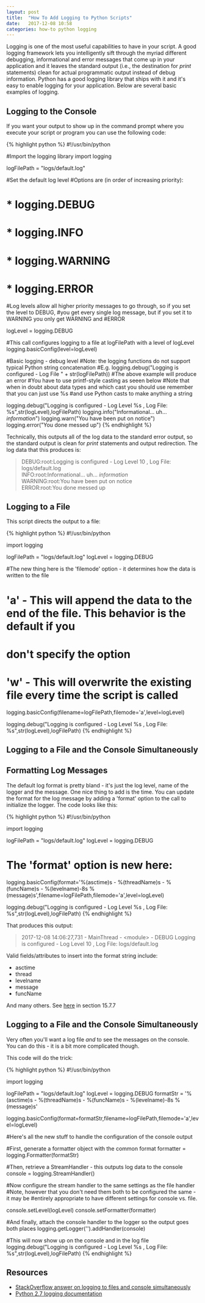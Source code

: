 ```yaml
---
layout: post
title:  "How To Add Logging to Python Scripts"
date:   2017-12-08 10:58
categories: how-to python logging
---
```


Logging is one of the most useful capabilities to have in your script. A good logging framework lets you intelligently sift through the myriad different debugging, informational and error messages that come up in your application and it leaves the standard output (i.e., the destination for *print* statements) clean for actual programmatic output instead of debug information. Python has a good logging library that ships with it and it's easy to enable logging for your application. Below are several basic examples of logging.

## Logging to the Console ##

If you want your output to show up in the command prompt where you execute your script or program you can use the following code:

{% highlight python %}
#!/usr/bin/python

#Import the logging library
import logging

logFilePath = "logs/default.log"

#Set the default log level
#Options are (in order of increasing priority):
# * logging.DEBUG
# * logging.INFO
# * logging.WARNING
# * logging.ERROR
#Log levels allow all higher priority messages to go through, so if you set the level to DEBUG,
#you get every single log message, but if you set it to WARNING you only get WARNING and 
#ERROR

logLevel = logging.DEBUG 

#This call configures logging to a file at logFilePath with a level of logLevel
logging.basicConfig(level=logLevel)

#Basic logging - debug level
#Note: the logging functions do not support typical Python string concatenation
#E.g. logging.debug("Logging is configured - Log File " + str(logFilePath)) 
#The above example will produce an error
#You have to use printf-style casting as seeen below
#Note that when in doubt about data types and which cast you should use remember that you can just use %s 
#and use Python casts to make anything a string

logging.debug("Logging is configured - Log Level %s , Log File: %s",str(logLevel),logFilePath) 
logging.info("Informational... uh... *information*")
logging.warn("You have been put on notice")
logging.error("You done messed up")
{% endhighlight %}

Technically, this outputs all of the log data to the standard error output, so the standard output is clean for *print* statements and output redirection.
The log data that this produces is:

> DEBUG:root:Logging is configured - Log Level 10 , Log File: logs/default.log  
> INFO:root:Informational... uh... *information*  
> WARNING:root:You have been put on notice  
> ERROR:root:You done messed up  

## Logging to a File ##

This script directs the output to a file:

{% highlight python %}
#!/usr/bin/python

import logging

logFilePath = "logs/default.log"
logLevel = logging.DEBUG 

#The new thing here is the 'filemode' option - it determines how the data is written to the file
# 'a' - This will append the data to the end of the file. This behavior is the default if you 
# don't specify the option
# 'w' - This will overwrite the existing file every time the script is called
 
logging.basicConfig(filename=logFilePath,filemode='a',level=logLevel)

logging.debug("Logging is configured - Log Level %s , Log File: %s",str(logLevel),logFilePath) 
{% endhighlight %}

## Logging to a File and the Console Simultaneously ##


## Formatting Log Messages ## 

The default log format is pretty bland - it's just the log level, name of the logger and the message. One nice thing to add is the time. You can update the format for the log message by adding a 'format' option to the call to initialize the logger. The code looks like this:

{% highlight python %}
#!/usr/bin/python

import logging

logFilePath = "logs/default.log"
logLevel = logging.DEBUG 

# The 'format' option is new here:
logging.basicConfig(format='%(asctime)s - %(threadName)s - %(funcName)s  - %(levelname)-8s %(message)s',filename=logFilePath,filemode='a',level=logLevel)

logging.debug("Logging is configured - Log Level %s , Log File: %s",str(logLevel),logFilePath) 
{% endhighlight %}

That produces this output:

> 2017-12-08 14:06:27,731 - MainThread - \<module\>  - DEBUG    Logging is configured - Log Level 10 , Log File: logs/default.log

Valid fields/attributes to insert into the format string include:
* asctime
* thread
* levelname
* message
* funcName

And many others. See [here](https://docs.python.org/2/library/logging.html) in section 15.7.7


## Logging to a File and the Console Simultaneously ##

Very often you'll want a log file *and* to see the messages on the console. You can do this - it is a bit more complicated though. 

This code will do the trick:

{% highlight python %}
#!/usr/bin/python

import logging

logFilePath = "logs/default.log"
logLevel = logging.DEBUG 
formatStr = '%(asctime)s - %(threadName)s - %(funcName)s  - %(levelname)-8s %(message)s'

logging.basicConfig(format=formatStr,filename=logFilePath,filemode='a',level=logLevel)

#Here's all the new stuff to handle the configuration of the console output

#First, generate a formatter object with the common format
formatter = logging.Formatter(formatStr)

#Then, retrieve a StreamHandler - this outputs log data to the console
console = logging.StreamHandler()

#Now configure the stream handler to the same settings as the file handler
#Note, however that you don't need them both to be configured the same - it may be
#entirely appropriate to have different settings for console vs. file.

console.setLevel(logLevel)
console.setFormatter(formatter)

#And finally, attach the console handler to the logger so the output goes both places
logging.getLogger('').addHandler(console)

#This will now show up on the console and in the log file
logging.debug("Logging is configured - Log Level %s , Log File: %s",str(logLevel),logFilePath) 
{% endhighlight %}

## Resources ##

* [StackOverflow answer on logging to files and console simultaneously](https://stackoverflow.com/a/23681578)
* [Python 2.7 logging documentation](https://docs.python.org/2/library/logging.html)





